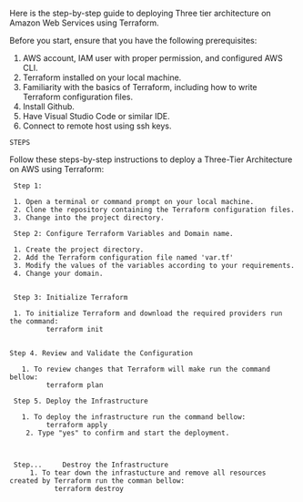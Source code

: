 Here is the step-by-step guide to deploying Three tier architecture on Amazon Web Services using Terraform.

Before you start, ensure that you have the following prerequisites:

   1. AWS account, IAM user with proper permission, and configured AWS CLI.
   2. Terraform installed on your local machine. 
   3. Familiarity with the basics of Terraform, including how to write Terraform configuration files.
   5. Install Github.
   6. Have Visual Studio Code or similar IDE.
   7. Connect to remote host using ssh keys.




    STEPS

Follow these steps-by-step instructions to deploy a Three-Tier Architecture on AWS using Terraform:
     
     Step 1:

     1. Open a terminal or command prompt on your local machine.
     2. Clone the repository containing the Terraform configuration files.
     3. Change into the project directory.

     Step 2: Configure Terraform Variables and Domain name.

     1. Create the project directory.
     2. Add the Terraform configuration file named 'var.tf'
     3. Modify the values of the variables according to your requirements. 
     4. Change your domain.


     Step 3: Initialize Terraform

     1. To initialize Terraform and download the required providers run the command:
             terraform init


    Step 4. Review and Validate the Configuration

       1. To review changes that Terraform will make run the command bellow:
             terraform plan

     Step 5. Deploy the Infrastructure

       1. To deploy the infrastructure run the command bellow:
             terraform apply
        2. Type "yes" to confirm and start the deployment. 



     Step...     Destroy the Infrastructure
         1. To tear down the infrastucture and remove all resources created by Terraform run the comman bellow:
               terraform destroy
          
